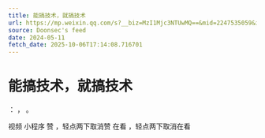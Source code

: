 ```yaml
---
title: 能搞技术，就搞技术
url: https://mp.weixin.qq.com/s?__biz=MzI1Mjc3NTUwMQ==&mid=2247535059&idx=1&sn=a62cdd578c22bf7be1cfa792364c11dd
source: Doonsec's feed
date: 2024-05-11
fetch_date: 2025-10-06T17:14:08.716701
---
```


# 能搞技术，就搞技术

：
，
。

视频
小程序
赞
，轻点两下取消赞
在看
，轻点两下取消在看